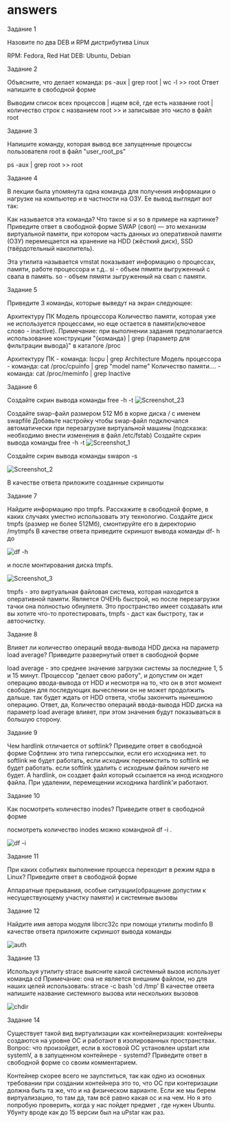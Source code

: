 # answers

Задание 1

Назовите по два DEB и RPM дистрибутива Linux

RPM: Fedora, Red Hat
DEB: Ubuntu, Debian 

Задание 2

Объясните, что делает команда:
ps -aux | grep root | wc -l >> root
Ответ напишите в свободной форме

Выводим список всех процессов | ищем всё, где есть название root | количество строк с названием root >> и записывае это число в файл root

Задание 3

Напишите команду, которая вывод все запущенные процессы пользователя root в файл "user_root_ps"

ps -aux | grep root >> root

Задание 4

В лекции была упомянута одна команда для получения информации о нагрузке на компьютер и в частности на ОЗУ.
Ее вывод выглядит вот так:


Как называется эта команда? Что такое si и so в примере на картинке?
Приведите ответ в свободной форме
SWAP (своп) — это механизм виртуальной памяти, при котором часть данных из оперативной памяти (ОЗУ) 
перемещается на хранение на HDD (жёсткий диск), SSD (твёрдотельный накопитель).


Эта утилита называется vmstat показывает информацию о процессах, памяти, работе процессора и т.д..
si - объем пямяти выгруженный с свапа в память.
so - объем пямяти зыгруженный на свап с памяти.

Задание 5

Приведите 3 команды, которые выведут на экран следующее:

Архитектуру ПК
Модель процессора
Количество памяти, которая уже не используется процессами, но еще остается в памяти(ключевое слово - inactive). 
Примечание: при выполнении задания предполагается использование конструкции "{команда} | grep {параметр для фильтрации вывода}" в каталоге /proc

Архитектуру ПК - команда: lscpu | grep Architecture
Модель процессора - команда: cat /proc/cpuinfo | grep "model name"
Количество памяти.... - команда: cat /proc/meminfo | grep Inactive

Задание 6

Создайте скрин вывода команды free -h -t
![Screenshot_23](https://user-images.githubusercontent.com/44900439/167026134-1a252b59-8da6-4f4d-b8f2-fee958c90e91.png)

Создайте swap-файл размером 512 Мб в корне диска / с именем swapfile
Добавьте настройку чтобы swap-файл подключался автоматически при перезагрузке виртуальной машины (подсказка: необходимо внести изменения в файл /etc/fstab)
Создайте скрин вывода команды free -h -t
![Screenshot_1](https://user-images.githubusercontent.com/44900439/167028116-6b90e7a3-50b6-43fc-8fec-23873516c0e2.png)

Создайте скрин вывода команды swapon -s

![Screenshot_2](https://user-images.githubusercontent.com/44900439/167028187-7fae2c2e-0220-4f4e-ad15-a62a11d9d892.png)

В качестве ответа приложите созданные скриншоты

Задание 7

Найдите информацию про tmpfs.
Расскажите в свободной форме, в каких случаях уместно использовать эту технологию.
Создайте диск tmpfs (размер не более 512Мб), смонтируйте его в директорию /mytmpfs
В качестве ответа приведите скриншот вывода команды df- h до 

![df -h](https://user-images.githubusercontent.com/44900439/167030213-12749396-4725-4cea-93e5-a49d8813e3b9.png)

и после монтирования диска tmpfs.

![Screenshot_3](https://user-images.githubusercontent.com/44900439/167030273-38ee078b-baff-47b9-84bf-d287c34aaf76.png)

tmpfs - это виртуальная файловая система, которая находится в оперативной памяти. Является ОЧЕНЬ быстрой, но после перезагрузки тачки она полностью обнуляетя. Это пространство имеет создавать или вы хотите что-то протестировать, tmpfs - даст как быстроту, так и автоочистку.  


Задание 8

Влияет ли количество операций ввода-вывода HDD диска на параметр load average?
Приведите развернутый ответ в свободной форме

load average - это среднее значение загрузки системы за последние 1, 5 и 15 минут. Процессор "делает свою работу", и допустим он ждет операцию ввода-вывода от HDD и несмотря на то, что он в этот момент свободен для последующих вычеслении он не может продолжить дальше. так будет ждать от HDD ответа, чтобы закончить нынешнюю операцию. Ответ, да,  Количество операций ввода-вывода HDD диска на параметр load average влияет, при этом значения будут показываться в большую  сторону. 

Задание 9

Чем hardlink отличается от softlink?
Приведите ответ в свободной форме
Софтлинк это типа гиперссылки, если его исходника нет. то softlink не будет работать, если исходник переместить то softlink не будет работать. если softlink удалить с исходным файлом ничего не будет. А hardlink, он создает файл который ссылается на инод исходного файла. При удалении, перемещении исходника hardlink'и работают. 

Задание 10

Как посмотреть количество inodes?
Приведите ответ в свободной форме

посмотреть количество inodes можно командной df -i . 

![df -i](https://user-images.githubusercontent.com/44900439/167032658-0a154890-bdbf-4bf6-9a03-22acabf1b80c.png)


Задание 11

При каких событиях выполнение процесса переходит в режим ядра в Linux?
Приведите ответ в свободной форме

Аппаратные прерывания, особые ситуации(обращение допустим к несуществующему участку памяти) и системные вызовы

Задание 12

Найдите имя автора модуля libcrc32c при помощи утилиты modinfo
В качестве ответа приложите скриншот вывода команды

![auth](https://user-images.githubusercontent.com/44900439/167033351-bac9e746-6052-48fb-baa9-02240fbf4006.png)

Задание 13

Используя утилиту strace выясните какой системный вызов использует команда cd
Примечание: она не является внешним файлом, но для наших целей использовать: strace -c bash 'cd /tmp'
В качестве ответа напишите название системного вызова или нескольких вызовов

![chdir](https://user-images.githubusercontent.com/44900439/167034818-8bbe0262-d1cb-4463-8374-2229460377dd.png)

Задание 14

Существует такой вид виртуализации как контейнеризация: контейнеры создаются на уровне ОС и работают в изолированных пространствах.
Вопрос: что произойдет, если в хостовой ОС установлен upstart или systemV, а в запущенном контейнере - systemd?
Приведите ответ в свободной форме со своим комментарием.

Контейнер скорее всего не заупститься, так как одно из основных требовании при создании контейнера это то, что ОС при контеризации должна быть та же, что и на физическом варианте. Если же мы берем виртуализацию, то там да, там всё равно какая ос и на чем. Но я это попробую проверить, когда у нас пойдет предмет , где нужен Ubuntu. Убунту вроде как до 15 версии был на uPstar как раз. 

